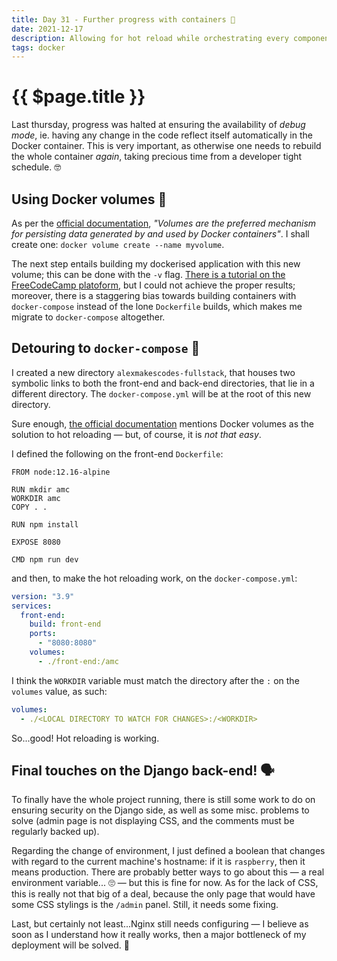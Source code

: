 ```yaml
---
title: Day 31 - Further progress with containers 🧯
date: 2021-12-17
description: Allowing for hot reload while orchestrating every component 🎻
tags: docker
---
```


# {{ $page.title }}

Last thursday, progress was halted at ensuring the availability of *debug mode*, ie. having any change in the code reflect itself automatically in the Docker container. This is very important, as otherwise one needs to rebuild the whole container *again*, taking precious time from a developer tight schedule. 🤓 

## Using Docker volumes 🐳

As per the [official documentation]("https://docs.docker.com/storage/volumes/"), *"Volumes are the preferred mechanism for persisting data generated by and used by Docker containers"*. I shall create one: `docker volume create --name myvolume`.

The next step entails building my dockerised application with this new volume; this can be done with the `-v` flag. [There is a tutorial on the FreeCodeCamp platoform](https://www.freecodecamp.org/news/how-to-enable-live-reload-on-docker-based-applications/), but I could not achieve the proper results; moreover, there is a staggering bias towards building containers with `docker-compose` instead of the lone `Dockerfile` builds, which makes me migrate to `docker-compose` altogether. 

## Detouring to `docker-compose` 🔀

I created a new directory `alexmakescodes-fullstack`, that houses two symbolic links to both the front-end and back-end directories, that lie in a different directory. The `docker-compose.yml` will be at the root of this new directory.

Sure enough, [the official documentation](https://docs.docker.com/compose/gettingstarted/#step-5-edit-the-compose-file-to-add-a-bind-mount) mentions Docker volumes as the solution to hot reloading — but, of course, it is *not that easy*.

I defined the following on the front-end `Dockerfile`:

```docker
FROM node:12.16-alpine

RUN mkdir amc
WORKDIR amc
COPY . .

RUN npm install

EXPOSE 8080

CMD npm run dev
```

and then, to make the hot reloading work, on the `docker-compose.yml`:

```yaml
version: "3.9"
services:
  front-end:
    build: front-end
    ports:
      - "8080:8080"
    volumes:
      - ./front-end:/amc
```

I think the `WORKDIR` variable must match the directory after the `:` on the `volumes` value, as such: 

```yaml
volumes:
  - ./<LOCAL DIRECTORY TO WATCH FOR CHANGES>:/<WORKDIR>
```

So...good! Hot reloading is working. 

## Final touches on the Django back-end! 🗣

To finally have the whole project running, there is still some work to do on ensuring security on the Django side, as well as some misc. problems to solve (admin page is not displaying CSS, and the comments must be regularly backed up). 

Regarding the change of environment, I just defined a boolean that changes with regard to the current machine's hostname: if it is `raspberry`, then it means production. There are probably better ways to go about this — a real environment variable... 🙄 — but this is fine for now. As for the lack of CSS, this is really not that big of a deal, because the only page that would have some CSS stylings is the `/admin` panel. Still, it needs some fixing.

Last, but certainly not least...Nginx still needs configuring — I believe as soon as I understand how it really works, then a major bottleneck of my deployment will be solved. 🎈

